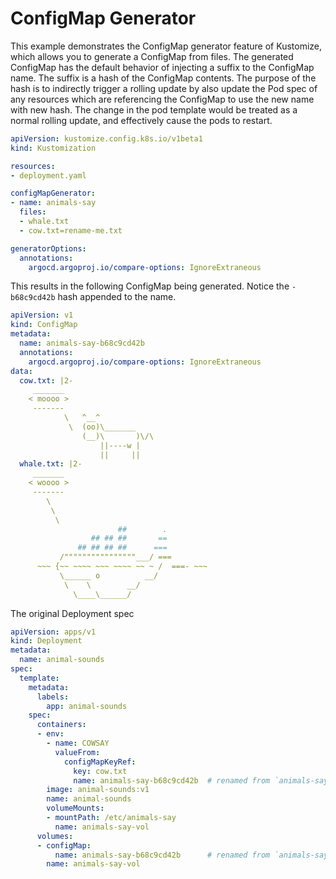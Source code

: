 # ConfigMap Generator

This example demonstrates the ConfigMap generator feature of Kustomize, which allows you to generate
a ConfigMap from files. The generated ConfigMap has the default behavior of injecting a suffix
to the ConfigMap name. The suffix is a hash of the ConfigMap contents. The purpose of the hash is to
indirectly trigger a rolling update by also update the Pod spec of any resources which are
referencing the ConfigMap to use the new name with new hash. The change in the pod template would
be treated as a normal rolling update, and effectively cause the pods to restart.

```yaml
apiVersion: kustomize.config.k8s.io/v1beta1
kind: Kustomization

resources:
- deployment.yaml

configMapGenerator:
- name: animals-say
  files:
  - whale.txt
  - cow.txt=rename-me.txt

generatorOptions:
  annotations:
    argocd.argoproj.io/compare-options: IgnoreExtraneous

```

This results in the following ConfigMap being generated. Notice the `-b68c9cd42b` hash appended to
the name.

```yaml
apiVersion: v1
kind: ConfigMap
metadata:
  name: animals-say-b68c9cd42b
  annotations:
    argocd.argoproj.io/compare-options: IgnoreExtraneous
data:
  cow.txt: |2-
     _______
    < moooo >
     -------
            \   ^__^
             \  (oo)\_______
                (__)\       )\/\
                    ||----w |
                    ||     ||
  whale.txt: |2-
     _______
    < woooo >
     -------
        \
         \
          \
                        ##        .
                  ## ## ##       ==
               ## ## ## ##      ===
           /""""""""""""""""___/ ===
      ~~~ {~~ ~~~~ ~~~ ~~~~ ~~ ~ /  ===- ~~~
           \______ o          __/
            \    \        __/
              \____\______/
```

The original Deployment spec

```yaml
apiVersion: apps/v1
kind: Deployment
metadata:
  name: animal-sounds
spec:
  template:
    metadata:
      labels:
        app: animal-sounds
    spec:
      containers:
      - env:
        - name: COWSAY
          valueFrom:
            configMapKeyRef:
              key: cow.txt
              name: animals-say-b68c9cd42b  # renamed from `animals-say`
        image: animal-sounds:v1
        name: animal-sounds
        volumeMounts:
        - mountPath: /etc/animals-say
          name: animals-say-vol
      volumes:
      - configMap:
          name: animals-say-b68c9cd42b      # renamed from `animals-say`
        name: animals-say-vol
```